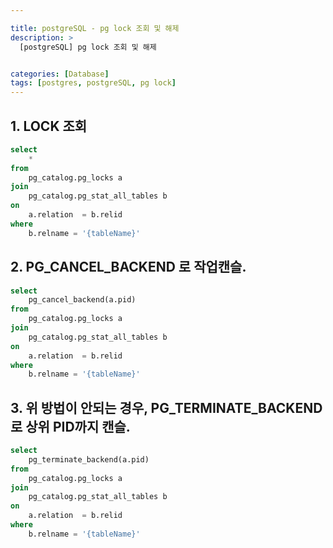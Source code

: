 ```yaml
---

title: postgreSQL - pg lock 조회 및 해제
description: >
  [postgreSQL] pg lock 조회 및 해제


categories: [Database]
tags: [postgres, postgreSQL, pg lock]
---
```




## 1. LOCK 조회

```sql
select
	*
from
	pg_catalog.pg_locks a
join
	pg_catalog.pg_stat_all_tables b
on
	a.relation  = b.relid
where
	b.relname = '{tableName}'
```

## 2. PG_CANCEL_BACKEND 로 작업캔슬.

```sql
select
	pg_cancel_backend(a.pid)
from
	pg_catalog.pg_locks a
join
	pg_catalog.pg_stat_all_tables b
on
	a.relation  = b.relid
where
	b.relname = '{tableName}'
```

## 3. 위 방법이 안되는 경우, PG_TERMINATE_BACKEND로 상위 PID까지 캔슬.

```sql
select
	pg_terminate_backend(a.pid)
from
	pg_catalog.pg_locks a
join
	pg_catalog.pg_stat_all_tables b
on
	a.relation  = b.relid
where
	b.relname = '{tableName}'
```
